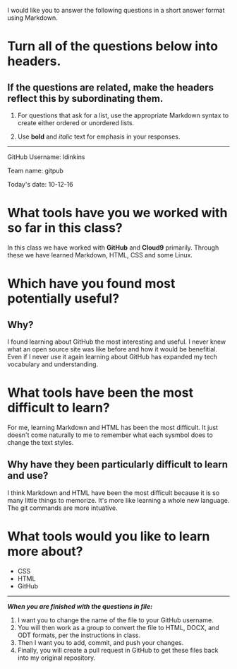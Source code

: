 I would like you to answer the following questions in a short answer format using Markdown. 

# Turn all of the questions below into headers. 

## If the questions are related, make the headers reflect this by subordinating them.  

1. For questions that ask for a list, use the appropriate Markdown syntax to create either ordered or unordered lists. 

2. Use **bold** and *italic* text for emphasis in your responses.

* * *

GitHub Username: ldinkins

Team name: gitpub

Today's date: 10-12-16

# What tools have you we worked with so far in this class?
In this class we have worked with **GitHub** and **Cloud9** primarily. Through these
we have learned Markdown, HTML, CSS and some Linux. 

# Which have you found most potentially useful? 
## Why? 
I found learning about GitHub the most interesting and useful. I never knew what an 
open source site was like before and how it would be benefitial. Even if I never use it again
learning about GitHub has expanded my tech vocabulary and understanding.

# What tools have been the most difficult to learn? 
For me, learning Markdown and HTML has been the most difficult. It just doesn't come naturally to me to remember
what each sysmbol does to change the text styles. 
## Why have they been particularly difficult to learn and use?
I think Markdown and HTML have been the most difficult because it is so many little things to memorize. 
It's more like learning a whole new language. The git commands are more intuative. 

# What tools would you like to learn more about?
* CSS
* HTML
* GitHub

* * * 

***When you are finished with the questions in file:*** 

1. I want you to change the name of the file to your GitHub username. 
2. You will then work as a group to convert the file to HTML, DOCX, and ODT formats, per the instructions in  class. 
3. Then I want you to add, commit, and push your changes. 
4. Finally, you will create a pull request in GitHub to get these files back into my original repository. 